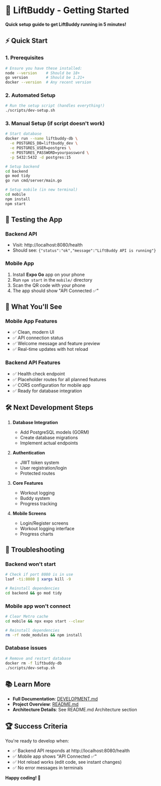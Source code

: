 # 🚀 LiftBuddy - Getting Started

**Quick setup guide to get LiftBuddy running in 5 minutes!**

## ⚡ Quick Start

### 1. **Prerequisites**
```bash
# Ensure you have these installed:
node --version    # Should be 18+
go version        # Should be 1.21+
docker --version  # Any recent version
```

### 2. **Automated Setup**
```bash
# Run the setup script (handles everything!)
./scripts/dev-setup.sh
```

### 3. **Manual Setup** (if script doesn't work)
```bash
# Start database
docker run --name liftbuddy-db \
  -e POSTGRES_DB=liftbuddy_dev \
  -e POSTGRES_USER=postgres \
  -e POSTGRES_PASSWORD=yourpassword \
  -p 5432:5432 -d postgres:15

# Setup backend
cd backend
go mod tidy
go run cmd/server/main.go

# Setup mobile (in new terminal)
cd mobile
npm install
npm start
```

## 📱 **Testing the App**

### **Backend API**
- Visit: http://localhost:8080/health
- Should see: `{"status":"ok","message":"LiftBuddy API is running"}`

### **Mobile App**
1. Install **Expo Go** app on your phone
2. Run `npm start` in the `mobile/` directory
3. Scan the QR code with your phone
4. The app should show "API Connected ✅"

## 🎯 **What You'll See**

### **Mobile App Features**
- ✅ Clean, modern UI
- ✅ API connection status
- ✅ Welcome message and feature preview
- ✅ Real-time updates with hot reload

### **Backend API Features**
- ✅ Health check endpoint
- ✅ Placeholder routes for all planned features
- ✅ CORS configuration for mobile app
- ✅ Ready for database integration

## 🛠️ **Next Development Steps**

1. **Database Integration**
   - Add PostgreSQL models (GORM)
   - Create database migrations
   - Implement actual endpoints

2. **Authentication**
   - JWT token system
   - User registration/login
   - Protected routes

3. **Core Features**
   - Workout logging
   - Buddy system
   - Progress tracking

4. **Mobile Screens**
   - Login/Register screens
   - Workout logging interface
   - Progress charts

## 🐛 **Troubleshooting**

### **Backend won't start**
```bash
# Check if port 8080 is in use
lsof -ti:8080 | xargs kill -9

# Reinstall dependencies
cd backend && go mod tidy
```

### **Mobile app won't connect**
```bash
# Clear Metro cache
cd mobile && npx expo start --clear

# Reinstall dependencies
rm -rf node_modules && npm install
```

### **Database issues**
```bash
# Remove and restart database
docker rm -f liftbuddy-db
./scripts/dev-setup.sh
```

## 📚 **Learn More**

- **Full Documentation**: [DEVELOPMENT.md](DEVELOPMENT.md)
- **Project Overview**: [README.md](README.md)
- **Architecture Details**: See README.md Architecture section

## 🏆 **Success Criteria**

You're ready to develop when:
- ✅ Backend API responds at http://localhost:8080/health
- ✅ Mobile app shows "API Connected ✅"
- ✅ Hot reload works (edit code, see instant changes)
- ✅ No error messages in terminals

**Happy coding! 🎉** 